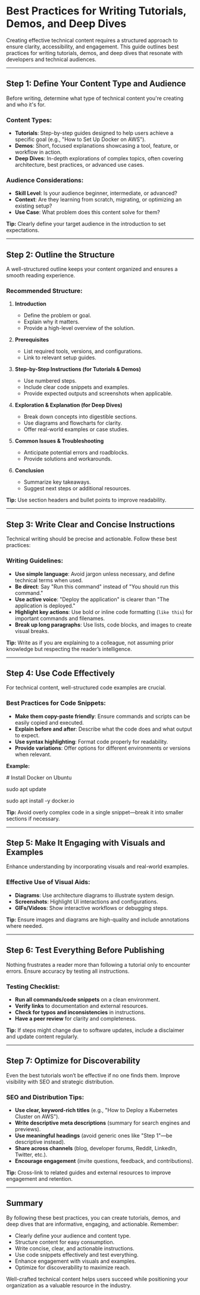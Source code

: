 # Best Practices for Writing Tutorials, Demos, and Deep Dives

Creating effective technical content requires a structured approach to ensure clarity, accessibility, and engagement. This guide outlines best practices for writing tutorials, demos, and deep dives that resonate with developers and technical audiences.

---

## Step 1: Define Your Content Type and Audience

Before writing, determine what type of technical content you're creating and who it's for.

### Content Types:

- **Tutorials**: Step-by-step guides designed to help users achieve a specific goal (e.g., "How to Set Up Docker on AWS").  
- **Demos**: Short, focused explanations showcasing a tool, feature, or workflow in action.  
- **Deep Dives**: In-depth explorations of complex topics, often covering architecture, best practices, or advanced use cases.

### Audience Considerations:

- **Skill Level**: Is your audience beginner, intermediate, or advanced?  
- **Context**: Are they learning from scratch, migrating, or optimizing an existing setup?  
- **Use Case**: What problem does this content solve for them?

**Tip:** Clearly define your target audience in the introduction to set expectations.

---

## Step 2: Outline the Structure

A well-structured outline keeps your content organized and ensures a smooth reading experience.

### Recommended Structure:

1. **Introduction**  
     
   - Define the problem or goal.  
   - Explain why it matters.  
   - Provide a high-level overview of the solution.

   

2. **Prerequisites**  
     
   - List required tools, versions, and configurations.  
   - Link to relevant setup guides.

   

3. **Step-by-Step Instructions (for Tutorials & Demos)**  
     
   - Use numbered steps.  
   - Include clear code snippets and examples.  
   - Provide expected outputs and screenshots when applicable.

   

4. **Exploration & Explanation (for Deep Dives)**  
     
   - Break down concepts into digestible sections.  
   - Use diagrams and flowcharts for clarity.  
   - Offer real-world examples or case studies.

   

5. **Common Issues & Troubleshooting**  
     
   - Anticipate potential errors and roadblocks.  
   - Provide solutions and workarounds.

   

6. **Conclusion**  
     
   - Summarize key takeaways.  
   - Suggest next steps or additional resources.

**Tip:** Use section headers and bullet points to improve readability.

---

## Step 3: Write Clear and Concise Instructions

Technical writing should be precise and actionable. Follow these best practices:

### Writing Guidelines:

- **Use simple language**: Avoid jargon unless necessary, and define technical terms when used.  
- **Be direct**: Say "Run this command" instead of "You should run this command."  
- **Use active voice**: "Deploy the application" is clearer than "The application is deployed."  
- **Highlight key actions**: Use bold or inline code formatting (`like this`) for important commands and filenames.  
- **Break up long paragraphs**: Use lists, code blocks, and images to create visual breaks.

**Tip:** Write as if you are explaining to a colleague, not assuming prior knowledge but respecting the reader’s intelligence.

---

## Step 4: Use Code Effectively

For technical content, well-structured code examples are crucial.

### Best Practices for Code Snippets:

- **Make them copy-paste friendly**: Ensure commands and scripts can be easily copied and executed.  
- **Explain before and after**: Describe what the code does and what output to expect.  
- **Use syntax highlighting**: Format code properly for readability.  
- **Provide variations**: Offer options for different environments or versions when relevant.

**Example:**

\# Install Docker on Ubuntu

sudo apt update

sudo apt install \-y docker.io

**Tip:** Avoid overly complex code in a single snippet—break it into smaller sections if necessary.

---

## Step 5: Make It Engaging with Visuals and Examples

Enhance understanding by incorporating visuals and real-world examples.

### Effective Use of Visual Aids:

- **Diagrams**: Use architecture diagrams to illustrate system design.  
- **Screenshots**: Highlight UI interactions and configurations.  
- **GIFs/Videos**: Show interactive workflows or debugging steps.

**Tip:** Ensure images and diagrams are high-quality and include annotations where needed.

---

## Step 6: Test Everything Before Publishing

Nothing frustrates a reader more than following a tutorial only to encounter errors. Ensure accuracy by testing all instructions.

### Testing Checklist:

- **Run all commands/code snippets** on a clean environment.  
- **Verify links** to documentation and external resources.  
- **Check for typos and inconsistencies** in instructions.  
- **Have a peer review** for clarity and completeness.

**Tip:** If steps might change due to software updates, include a disclaimer and update content regularly.

---

## Step 7: Optimize for Discoverability

Even the best tutorials won’t be effective if no one finds them. Improve visibility with SEO and strategic distribution.

### SEO and Distribution Tips:

- **Use clear, keyword-rich titles** (e.g., "How to Deploy a Kubernetes Cluster on AWS").  
- **Write descriptive meta descriptions** (summary for search engines and previews).  
- **Use meaningful headings** (avoid generic ones like "Step 1"—be descriptive instead).  
- **Share across channels** (blog, developer forums, Reddit, LinkedIn, Twitter, etc.).  
- **Encourage engagement** (invite questions, feedback, and contributions).

**Tip:** Cross-link to related guides and external resources to improve engagement and retention.

---

## Summary

By following these best practices, you can create tutorials, demos, and deep dives that are informative, engaging, and actionable. Remember:

- Clearly define your audience and content type.  
- Structure content for easy consumption.  
- Write concise, clear, and actionable instructions.  
- Use code snippets effectively and test everything.  
- Enhance engagement with visuals and examples.  
- Optimize for discoverability to maximize reach.

Well-crafted technical content helps users succeed while positioning your organization as a valuable resource in the industry.  
